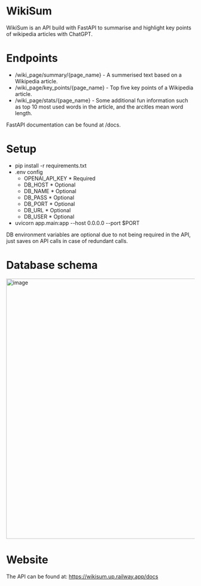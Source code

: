 # WikiSum
WikiSum is an API build with FastAPI to summarise and highlight key points of wikipedia articles with ChatGPT.

# Endpoints
* /wiki_page/summary/{page_name} - A summerised text based on a Wikipedia article.
* /wiki_page/key_points/{page_name} - Top five key points of a Wikipedia article.
* /wiki_page/stats/{page_name} - Some additional fun information such as top 10 most used words in the article, and the arcitles mean word length.

FastAPI documentation can be found at /docs.

# Setup
* pip install -r requirements.txt
* .env config
  - OPENAI_API_KEY * Required
  - DB_HOST        * Optional
  - DB_NAME        * Optional
  - DB_PASS        * Optional
  - DB_PORT        * Optional
  - DB_URL         * Optional
  - DB_USER        * Optional
* uvicorn app.main:app --host 0.0.0.0 --port $PORT

DB environment variables are optional due to not being required in the API, just saves on API calls in case of redundant calls.

# Database schema
<img width="694" alt="image" src="https://github.com/Narfis/WikiSum/assets/38036515/a071ac48-d4a2-408e-82e2-7369374cf68b">

# Website
The API can be found at: https://wikisum.up.railway.app/docs 
